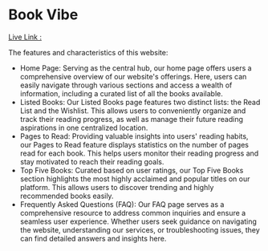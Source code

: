 # Book Vibe
[Live Link : ](https://booksvibe.netlify.app/)

The features and characteristics of this website:

<ul>
    <li>Home Page: Serving as the central hub, our home page offers users a comprehensive overview of our website's offerings. Here, users can easily navigate through various sections and access a wealth of information, including a curated list of all the books available.</li>
    <li>Listed Books: Our Listed Books page features two distinct lists: the Read List and the Wishlist. This allows users to conveniently organize and track their reading progress, as well as manage their future reading aspirations in one centralized location.</li>
    <li>Pages to Read: Providing valuable insights into users' reading habits, our Pages to Read feature displays statistics on the number of pages read for each book. This helps users monitor their reading progress and stay motivated to reach their reading goals.</li>
    <li>Top Five Books: Curated based on user ratings, our Top Five Books section highlights the most highly acclaimed and popular titles on our platform. This allows users to discover trending and highly recommended books easily.</li>
    <li>Frequently Asked Questions (FAQ): Our FAQ page serves as a comprehensive resource to address common inquiries and ensure a seamless user experience. Whether users seek guidance on navigating the website, understanding our services, or troubleshooting issues, they can find detailed answers and insights here.</li>
</ul>

